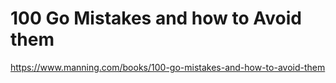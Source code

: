 # 100 Go Mistakes and how to Avoid them

https://www.manning.com/books/100-go-mistakes-and-how-to-avoid-them